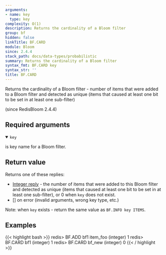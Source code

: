 ```yaml
---
arguments:
- name: key
  type: key
complexity: O(1)
description: Returns the cardinality of a Bloom filter
group: bf
hidden: false
linkTitle: BF.CARD
module: Bloom
since: 2.4.4
stack_path: docs/data-types/probabilistic
summary: Returns the cardinality of a Bloom filter
syntax_fmt: BF.CARD key
syntax_str: ''
title: BF.CARD
---
```

Returns the cardinality of a Bloom filter - number of items that were added to a Bloom filter and detected as unique (items that caused at least one bit to be set in at least one sub-filter)

(since RedisBloom 2.4.4)

## Required arguments

<details open><summary><code>key</code></summary>

is key name for a Bloom filter.

</details>

## Return value
 
Returns one of these replies:

- [Integer reply](/docs/reference/protocol-spec#integers) - the number of items that were added to this Bloom filter and detected as unique (items that caused at least one bit to be set in at least one sub-filter), or 0 when `key` does not exist.
- [] on error (invalid arguments, wrong key type, etc.)

Note: when `key` exists - return the same value as `BF.INFO key ITEMS`.

## Examples

{{< highlight bash >}}
redis> BF.ADD bf1 item_foo
(integer) 1
redis> BF.CARD bf1
(integer) 1
redis> BF.CARD bf_new
(integer) 0
{{< / highlight >}}
